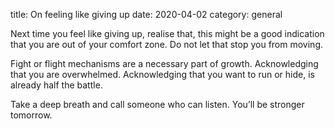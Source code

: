 title: On feeling like giving up
date: 2020-04-02
category: general

Next time you feel like giving up, realise that, this might be a good indication that you are out of your comfort zone. Do not let that stop you from moving.

Fight or flight mechanisms are a necessary part of growth. Acknowledging that you are overwhelmed. Acknowledging that you want to run or hide, is already half the battle.

Take a deep breath and call someone who can listen. You’ll be stronger tomorrow.